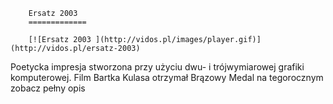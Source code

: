 
        Ersatz 2003 
        =============
        
        [![Ersatz 2003 ](http://vidos.pl/images/player.gif)](http://vidos.pl/ersatz-2003)
        
        
 Poetycka impresja stworzona przy użyciu dwu- i trójwymiarowej grafiki komputerowej. Film Bartka Kulasa otrzymał Brązowy Medal na tegorocznym zobacz pełny opis
    